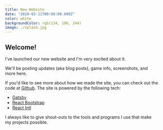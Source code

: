 ```yaml
---
title: New Website
date: "2020-03-11T00:00:00.000Z"
color: white
backgroundColor: rgb(134, 196, 244)
image: ./splash.jpg
---
```


## Welcome!

I've launched our new website and I'm very excited about it.

We'll be posting updates (aka blog posts), game info, screenshots, and more here.

If you'd like to see more about how we made the site, you can check out the
code at [Github](https://github.com/CapsuleCat/capsulecat.github.io). The site
is powered by the following tech:

* [Gatsby](https://www.gatsbyjs.org/)
* [React Bootstrap](https://react-bootstrap.github.io/)
* [React Intl](https://github.com/formatjs/react-intl)

I always like to give shout-outs to the tools and programs I use that make my
projects possible.
